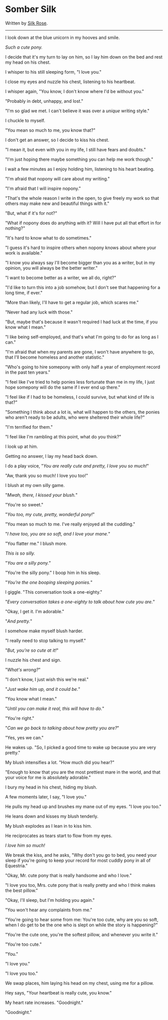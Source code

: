 # Somber Silk

Written by [Silk Rose](https://www.fimfiction.net/user/237915/Silk+Rose).

***

I look down at the blue unicorn in my hooves and smile.

*Such a cute pony.*

I decide that it's my turn to lay on him, so I lay him down on the bed and rest my head on his chest.

I whisper to his still sleeping form, "I love you."

I close my eyes and nuzzle his chest, listening to his heartbeat.

I whisper again, "You know, I don't know where I'd be without you."

"Probably in debt, unhappy, and lost."

"I'm so glad we met. I can't believe it was over a *unique* writing style."

I chuckle to myself.

"You mean so much to me, you know that?"

I don't get an answer, so I decide to kiss his chest.

"I mean it, but even with you in my life, I still have fears and doubts."

"I'm just hoping there maybe something you can help me work though."

I wait a few minutes as I enjoy holding him, listening to his heart beating.

"I'm afraid that nopony will care about my writing."

"I'm afraid that I will inspire nopony."

"That's the whole reason I write in the open, to give freely my work so that others may make new and beautiful things with it."

"But, what if it's for not?"

"What if nopony does do anything with it? Will I have put all that effort in for nothing?"

"It's hard to know what to do sometimes."

"I guess it's hard to inspire others when nopony knows about where your work is available."

"I know you always say I'll become bigger than you as a writer, but in my opinion, you will always be the better writer."

"I want to become better as a writer, we all do, right?"

"I'd like to turn this into a job somehow, but I don't see that happening for a long time, if ever."

"More than likely, I'll have to get a regular job, which scares me."

"Never had any luck with those."

"But, maybe that's because it wasn't required I had luck at the time, if you know what I mean."

"I like being self-employed, and that's what I'm going to do for as long as I can."

"I'm afraid that when my parents are gone, I won't have anywhere to go, that I'll become homeless and another statistic."

"Who's going to hire somepony with only half a year of employment record in the past ten years."

"I feel like I've tried to help ponies less fortunate than me in my life, I just hope somepony will do the same if I ever end up there."

"I feel like if I had to be homeless, I could survive, but what kind of life is that?"

"Something I think about a lot is, what will happen to the others, the ponies who aren't ready to be adults, who were sheltered their whole life?"

"I'm terrified for them."

"I feel like I'm rambling at this point, what do you think?"

I look up at him.

Getting no answer, I lay my head back down.

I do a play voice, "*You are really cute and pretty, I love you so much!*"

"Aw, thank you so much! I love you too!"

I blush at my own silly game.

"*Mwah, there, I kissed your blush.*"

"You're so sweet."

"*You too, my cute, pretty, wonderful pony!*"

"You mean so much to me. I've really enjoyed all the cuddling."

"*I have too, you are so soft, and I love your mane.*"

"You flatter me." I blush more.

*This is so silly.*

"*You are a silly pony.*"

"You're the silly pony." I boop him in his sleep.

"*You're the one booping sleeping ponies.*"

I giggle. "This conversation took a one-eighty."

"*Every conversation takes a one-eighty to talk about how cute you are.*"

"Okay, I get it. I'm adorable."

"*And pretty.*"

I somehow make myself blush harder.

"I really need to stop talking to myself."

"*But, you're so cute at it!*"

I nuzzle his chest and sign.

"*What's wrong?*"

"I don't know, I just wish this we're real."

"*Just wake him up, and it could be.*"

"You know what I mean."

"*Until you can make it real, this will have to do.*"

"You're right."

"*Can we go back to talking about how pretty you are?*"

"Yes, yes we can."

He wakes up. "So, I picked a good time to wake up because you are very pretty."

My blush intensifies a lot. "How much did you hear?"

"Enough to know that you are the most prettiest mare in the world, and that your voice for me is absolutely adorable."

I bury my head in his chest, hiding my blush.

A few moments later, I say, "I love you."

He pulls my head up and brushes my mane out of my eyes. "I love you too."

He leans down and kisses my blush tenderly.

My blush explodes as I lean in to kiss him.

He reciprocates as tears start to flow from my eyes.

*I love him so much!*

We break the kiss, and he asks, "Why don't you go to bed, you need your sleep if you're going to keep your record for most cuddly pony in all of Equestria."

"Okay, Mr. cute pony that is really handsome and who I love."

"I love you too, Mrs. cute pony that is really pretty and who I think makes the best pillow."

"Okay, I'll sleep, but I'm holding you again."

"You won't hear any complaints from me."

"You're going to hear some from me: You're too cute, why are you so soft, when I do get to be the one who is slept on while the story is happening?"

"You're the cute one, you're the softest pillow, and whenever you write it."

"You're too cute."

"You."

"I love you."

"I love you too."

We swap places, him laying his head on my chest, using me for a pillow.

Hey says, "Your heartbeat is really cute, you know."

My heart rate increases. "Goodnight."

"Goodnight."
